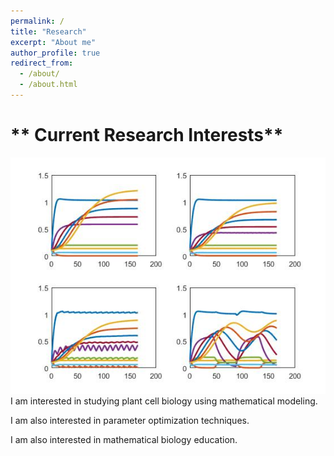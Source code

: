 ```yaml
---
permalink: /
title: "Research"
excerpt: "About me"
author_profile: true
redirect_from: 
  - /about/
  - /about.html
---
```

** Current Research Interests**
====================================
![Simulation](/images/waow.jpg)
I am interested in studying plant cell biology using mathematical modeling. 

I am also interested in parameter optimization techniques. 

I am also interested in mathematical biology education. 
